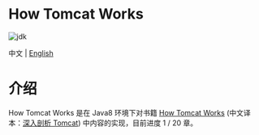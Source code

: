 # How Tomcat Works
![jdk](https://img.shields.io/static/v1?label=oraclejdk&message=8&color=blue)

中文 | [English](README_EN.md)
# 介绍
How Tomcat Works 是在 Java8 环境下对书籍 [How Tomcat Works](https://brainysoftware.com/book/9780975212806)
(中文译本：[深入剖析 Tomcat](https://book.douban.com/subject/10426640/))
中内容的实现，目前进度 1 / 20 章。